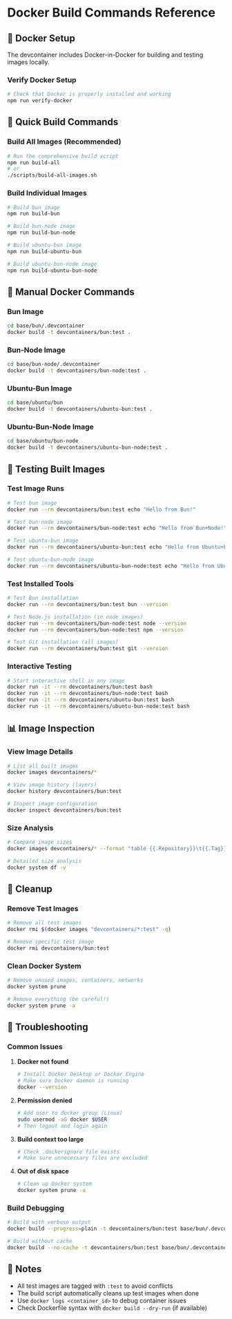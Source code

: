 # Docker Build Commands Reference

## 🐳 Docker Setup

The devcontainer includes Docker-in-Docker for building and testing images locally.

### Verify Docker Setup

```bash
# Check that Docker is properly installed and working
npm run verify-docker
```

## 🚀 Quick Build Commands

### Build All Images (Recommended)

```bash
# Run the comprehensive build script
npm run build-all
# or
./scripts/build-all-images.sh
```

### Build Individual Images

```bash
# Build bun image
npm run build-bun

# Build bun-node image
npm run build-bun-node

# Build ubuntu-bun image
npm run build-ubuntu-bun

# Build ubuntu-bun-node image
npm run build-ubuntu-bun-node
```

## 🔧 Manual Docker Commands

### Bun Image

```bash
cd base/bun/.devcontainer
docker build -t devcontainers/bun:test .
```

### Bun-Node Image

```bash
cd base/bun-node/.devcontainer
docker build -t devcontainers/bun-node:test .
```

### Ubuntu-Bun Image

```bash
cd base/ubuntu/bun
docker build -t devcontainers/ubuntu-bun:test .
```

### Ubuntu-Bun-Node Image

```bash
cd base/ubuntu/bun-node
docker build -t devcontainers/ubuntu-bun-node:test .
```

## 🧪 Testing Built Images

### Test Image Runs

```bash
# Test bun image
docker run --rm devcontainers/bun:test echo "Hello from Bun!"

# Test bun-node image
docker run --rm devcontainers/bun-node:test echo "Hello from Bun+Node!"

# Test ubuntu-bun image
docker run --rm devcontainers/ubuntu-bun:test echo "Hello from Ubuntu+Bun!"

# Test ubuntu-bun-node image
docker run --rm devcontainers/ubuntu-bun-node:test echo "Hello from Ubuntu+Bun+Node!"
```

### Test Installed Tools

```bash
# Test Bun installation
docker run --rm devcontainers/bun:test bun --version

# Test Node.js installation (in node images)
docker run --rm devcontainers/bun-node:test node --version
docker run --rm devcontainers/bun-node:test npm --version

# Test Git installation (all images)
docker run --rm devcontainers/bun:test git --version
```

### Interactive Testing

```bash
# Start interactive shell in any image
docker run -it --rm devcontainers/bun:test bash
docker run -it --rm devcontainers/bun-node:test bash
docker run -it --rm devcontainers/ubuntu-bun:test bash
docker run -it --rm devcontainers/ubuntu-bun-node:test bash
```

## 📊 Image Inspection

### View Image Details

```bash
# List all built images
docker images devcontainers/*

# View image history (layers)
docker history devcontainers/bun:test

# Inspect image configuration
docker inspect devcontainers/bun:test
```

### Size Analysis

```bash
# Compare image sizes
docker images devcontainers/* --format "table {{.Repository}}\t{{.Tag}}\t{{.Size}}"

# Detailed size analysis
docker system df -v
```

## 🧹 Cleanup

### Remove Test Images

```bash
# Remove all test images
docker rmi $(docker images "devcontainers/*:test" -q)

# Remove specific test image
docker rmi devcontainers/bun:test
```

### Clean Docker System

```bash
# Remove unused images, containers, networks
docker system prune

# Remove everything (be careful!)
docker system prune -a
```

## 🐛 Troubleshooting

### Common Issues

1. **Docker not found**

   ```bash
   # Install Docker Desktop or Docker Engine
   # Make sure Docker daemon is running
   docker --version
   ```

2. **Permission denied**

   ```bash
   # Add user to docker group (Linux)
   sudo usermod -aG docker $USER
   # Then logout and login again
   ```

3. **Build context too large**

   ```bash
   # Check .dockerignore file exists
   # Make sure unnecessary files are excluded
   ```

4. **Out of disk space**
   ```bash
   # Clean up Docker system
   docker system prune -a
   ```

### Build Debugging

```bash
# Build with verbose output
docker build --progress=plain -t devcontainers/bun:test base/bun/.devcontainer

# Build without cache
docker build --no-cache -t devcontainers/bun:test base/bun/.devcontainer
```

## 📝 Notes

- All test images are tagged with `:test` to avoid conflicts
- The build script automatically cleans up test images when done
- Use `docker logs <container_id>` to debug container issues
- Check Dockerfile syntax with `docker build --dry-run` (if available)
